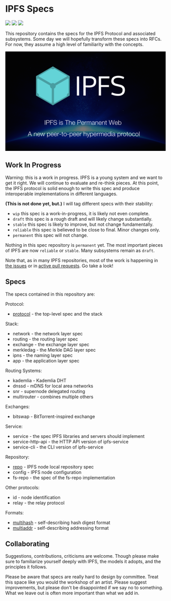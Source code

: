 # IPFS Specs

[![](https://img.shields.io/badge/made%20by-Protocol%20Labs-blue.svg?style=flat-square)](http://ipn.io)
[![](https://img.shields.io/badge/project-IPFS-blue.svg?style=flat-square)](http://ipfs.io/)
[![](https://img.shields.io/badge/freenode-%23ipfs-blue.svg?style=flat-square)](http://webchat.freenode.net/?channels=%23ipfs)

This repository contains the specs for the IPFS Protocol and associated
subsystems. Some day we will hopefully transform these specs into RFCs.
For now, they assume a high level of familiarity with the concepts.


![](ipfs-splash.png)

## Work In Progress

Warning: this is a work in progress. IPFS is a young system and we want to
get it right. We will continue to evaluate and re-think pieces. At this point,
the IPFS protocol is solid enough to write this spec and produce interoperable
implementations in different languages.

**(This is not done yet, but.)**
I will tag different specs with their stability:

- `wip` this spec is a work-in-progress, it is likely not even complete.
- `draft` this spec is a rough draft and will likely change substantially.
- `stable` this spec is likely to improve, but not change fundamentally.
- `reliable` this spec is believed to be close to final. Minor changes only.
- `permanent` this spec will not change.

Nothing in this spec repository is `permanent` yet. The most important
pieces of IPFS are now `reliable` or `stable`. Many subsystems remain as
`draft`.

Note that, as in many IPFS repositories, most of the work is happening in
[the issues](https://github.com/ipfs/specs/issues/) or in [active pull requests](https://github.com/ipfs/specs/pulls/).
Go take a look!

## Specs

The specs contained in this repository are:

Protocol:
- [protocol](protocol) - the top-level spec and the stack

Stack:
- network - the network layer spec
- routing - the routing layer spec
- exchange - the exchange layer spec
- merkledag - the Merkle DAG layer spec
- ipns - the naming layer spec
- app - the application layer spec

Routing Systems:
- kademlia - Kademlia DHT
- dnssd - mDNS for local area networks
- snr - supernode delegated routing
- multirouter - combines multiple others

Exchanges:
- bitswap - BitTorrent-inspired exchange

Service:
- service - the spec IPFS libraries and servers should implement
- service-http-api - the HTTP API version of ipfs-service
- service-cli - the CLI version of ipfs-service

Repository:
- [repo](repo) - IPFS node local repository spec
- config - IPFS node configuration
- fs-repo - the spec of the fs-repo implementation

Other protocols:
- id - node identification
- relay - the relay protocol

Formats:
- [multihash](https://github.com/jbenet/multihash) - self-describing hash digest format
- [multiaddr](https://github.com/jbenet/multiaddr) - self-describing addressing format

## Collaborating

Suggestions, contributions, criticisms are welcome. Though please make sure to
familiarize yourself deeply with IPFS, the models it adopts, and the principles
it follows.

Please be aware that specs are really hard to design by committee.
Treat this space like you would the workshop of an artist. Please suggest
improvements, but please don't be disappointed if we say no to something.
What we leave out is often more important than what we add in.
